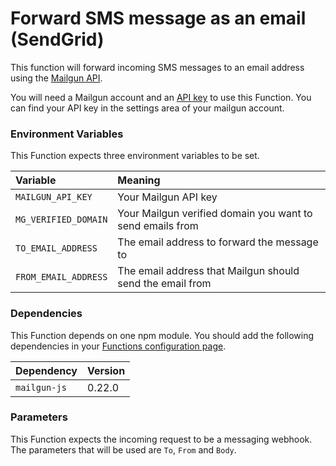 # Forward SMS message as an email (SendGrid)

This function will forward incoming SMS messages to an email address using the [Mailgun API](https://documentation.mailgun.com/en/latest/api_reference.html).

You will need a Mailgun account and an [API key](hhttps://app.mailgun.com/app/account/security/api_keys) to use this Function. You can find your API key in the settings area of your mailgun account.

### Environment Variables

This Function expects three environment variables to be set.

| Variable             | Meaning                                                   |
| :------------------- | :-------------------------------------------------------- |
| `MAILGUN_API_KEY`    | Your Mailgun API key                                      |
| `MG_VERIFIED_DOMAIN` | Your Mailgun verified domain you want to send emails from |
| `TO_EMAIL_ADDRESS`   | The email address to forward the message to               |
| `FROM_EMAIL_ADDRESS` | The email address that Mailgun should send the email from |

### Dependencies

This Function depends on one npm module. You should add the following dependencies in your [Functions configuration page](https://www.twilio.com/console/runtime/functions/configure).

| Dependency   | Version |
| :----------- | :------ |
| `mailgun-js` | 0.22.0  |

### Parameters

This Function expects the incoming request to be a messaging webhook. The parameters that will be used are `To`, `From` and `Body`.
